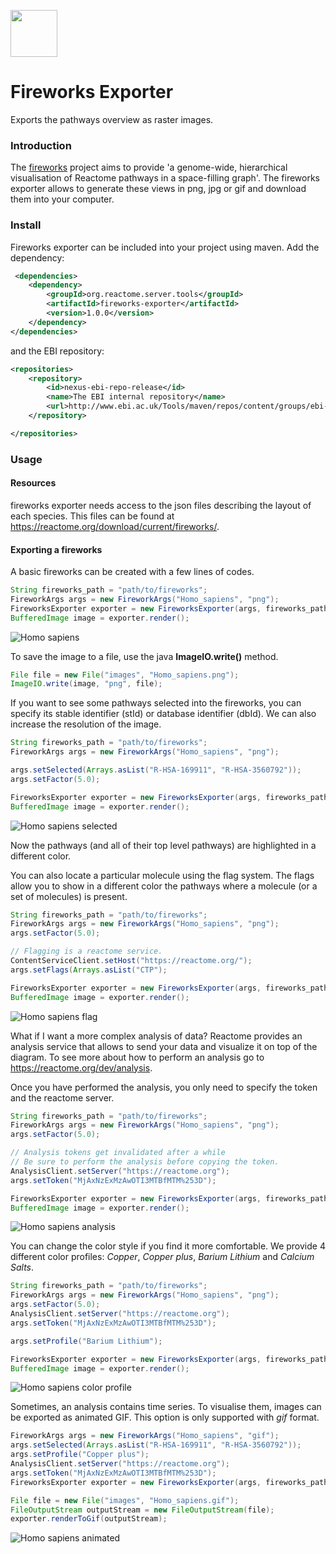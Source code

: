[<img src=https://user-images.githubusercontent.com/6883670/31999264-976dfb86-b98a-11e7-9432-0316345a72ea.png height=75 />](https://reactome.org)

Fireworks Exporter
=====================
Exports the pathways overview as raster images.

### Introduction
The [fireworks](https://github.com/reactome-pwp/fireworks) project aims to provide 'a genome-wide, hierarchical visualisation of Reactome pathways in a space-filling graph'.
The fireworks exporter allows to generate these views in png, jpg or gif and download them into your computer.

### Install
Fireworks exporter can be included into your project using maven. 
Add the dependency:
```xml
 <dependencies>
    <dependency>
        <groupId>org.reactome.server.tools</groupId>
        <artifactId>fireworks-exporter</artifactId>
        <version>1.0.0</version>
    </dependency>
</dependencies>
```
and the EBI repository:
```xml
<repositories>
    <repository>
        <id>nexus-ebi-repo-release</id>
        <name>The EBI internal repository</name>
        <url>http://www.ebi.ac.uk/Tools/maven/repos/content/groups/ebi-repo/</url>
    </repository>

</repositories>

```
### Usage
#### Resources
fireworks exporter needs access to the json files describing the layout of each species. This files can be found at https://reactome.org/download/current/fireworks/.

#### Exporting a fireworks

A basic fireworks can be created with a few lines of codes.

```java
String fireworks_path = "path/to/fireworks";
FireworkArgs args = new FireworkArgs("Homo_sapiens", "png");
FireworksExporter exporter = new FireworksExporter(args, fireworks_path);
BufferedImage image = exporter.render();
```
![Homo sapiens](doc/Homo_sapiens.png)

To save the image to a file, use the java **ImageIO.write()** method.
```java
File file = new File("images", "Homo_sapiens.png");
ImageIO.write(image, "png", file);
```  
If you want to see some pathways selected into the fireworks, you can specify its stable identifier (stId) or database identifier (dbId).
We can also increase the resolution of the image.

```java
String fireworks_path = "path/to/fireworks";
FireworkArgs args = new FireworkArgs("Homo_sapiens", "png");

args.setSelected(Arrays.asList("R-HSA-169911", "R-HSA-3560792"));
args.setFactor(5.0);

FireworksExporter exporter = new FireworksExporter(args, fireworks_path);
BufferedImage image = exporter.render();
```

![Homo sapiens selected](doc/Homo_sapiens_selection.png)

Now the pathways (and all of their top level pathways) are highlighted in a different color.

You can also locate a particular molecule using the flag system. The flags allow you to show in a different color the pathways where a molecule (or a set of molecules) is present.

```java
String fireworks_path = "path/to/fireworks";
FireworkArgs args = new FireworkArgs("Homo_sapiens", "png");
args.setFactor(5.0);

// Flagging is a reactome service.
ContentServiceClient.setHost("https://reactome.org/");
args.setFlags(Arrays.asList("CTP");

FireworksExporter exporter = new FireworksExporter(args, fireworks_path);
BufferedImage image = exporter.render();
```

![Homo sapiens flag](doc/Homo_sapiens_flags.png)

What if I want a more complex analysis of data? Reactome provides an analysis service that allows to send your data and visualize it on top of the diagram. To see more about how to perform an analysis go to https://reactome.org/dev/analysis.

Once you have performed the analysis, you only need to specify the token and the reactome server.

```java
String fireworks_path = "path/to/fireworks";
FireworkArgs args = new FireworkArgs("Homo_sapiens", "png");
args.setFactor(5.0);

// Analysis tokens get invalidated after a while
// Be sure to perform the analysis before copying the token.
AnalysisClient.setServer("https://reactome.org");
args.setToken("MjAxNzExMzAwOTI3MTBfMTM%253D");

FireworksExporter exporter = new FireworksExporter(args, fireworks_path);
BufferedImage image = exporter.render();
```

![Homo sapiens analysis](doc/Homo_sapiens_analysis.png)

You can change the color style if you find it more comfortable. We provide 4 different color profiles:
*Copper*, *Copper plus*, *Barium Lithium* and *Calcium Salts*.

```java
String fireworks_path = "path/to/fireworks";
FireworkArgs args = new FireworkArgs("Homo_sapiens", "png");
args.setFactor(5.0);
AnalysisClient.setServer("https://reactome.org");
args.setToken("MjAxNzExMzAwOTI3MTBfMTM%253D");

args.setProfile("Barium Lithium");

FireworksExporter exporter = new FireworksExporter(args, fireworks_path);
BufferedImage image = exporter.render();
```

![Homo sapiens color profile](doc/Homo_sapiens_profile.png)

Sometimes, an analysis contains time series. To visualise them, images can be exported as animated GIF. This option is only supported with *gif* format.

```java
FireworkArgs args = new FireworkArgs("Homo_sapiens", "gif");
args.setSelected(Arrays.asList("R-HSA-169911", "R-HSA-3560792"));
args.setProfile("Copper plus");
AnalysisClient.setServer("https://reactome.org");
args.setToken("MjAxNzExMzAwOTI3MTBfMTM%253D");
FireworksExporter exporter = new FireworksExporter(args, fireworks_path);

File file = new File("images", "Homo_sapiens.gif");
FileOutputStream outputStream = new FileOutputStream(file);
exporter.renderToGif(outputStream);

```

![Homo sapiens animated](doc/Homo_sapiens.gif)
